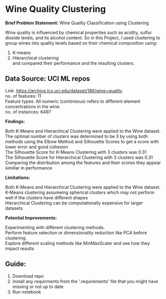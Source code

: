 # Wine Quality Clustering
**Brief Problem Statement:** Wine Quality Classification using Clustering  

Wine quality is influenced by chemical properties such as acidity, sulfur dioxide levels, and its alcohol content.
So in this Project, I used clustering to group wines into quality levels based on their chemical composition using:  
1. K-means 
2. Hierarchical clustering  
and compared their performance and the resulting clusters.


## Data Source: UCI ML repos  
Link: https://archive.ics.uci.edu/dataset/186/wine+quality  
no. of features: 11  
Feature types: All numeric (contineous) refers to different element concentrations in the wine.  
no. of instances:  6497


**Findings:**

Both K-Means and Hierarchical Clustering were applied to the Wine dataset.  
The optimal number of clusters was determined to be 3 by using both methods using the Elbow Method and Silhouette Scores to get a score with lower error and good cohesion  
The Silhouette Score for K-Means Clustering with 3 clusters was 0.31  
The Silhouette Score for Hierarchical Clustering with 3 clusters was 0.31  
Comparing the distribution among the features and their scores they appear simillar in performance  

**Limitations:**

Both K-Means and Hierarchical Clustering were applied to the Wine dataset.  
K-Means clustering assumeing spherical clusters which may not perform well if the clusters have different shapes  
Hierarchical Clustering can be computationally expensive for larger datasets    

**Potential Improvements:**

Experimenting with different clustering methods.  
Perform feature selection or dimensionality reduction like PCA before clustering.    
Explore different scaling methods like MinMaxScaler and see how they impact results     


## Guide:

1. Download repo
2. Install any requirments from the '.requirements' file that you might have missing or not up to date
3. Run notebook
